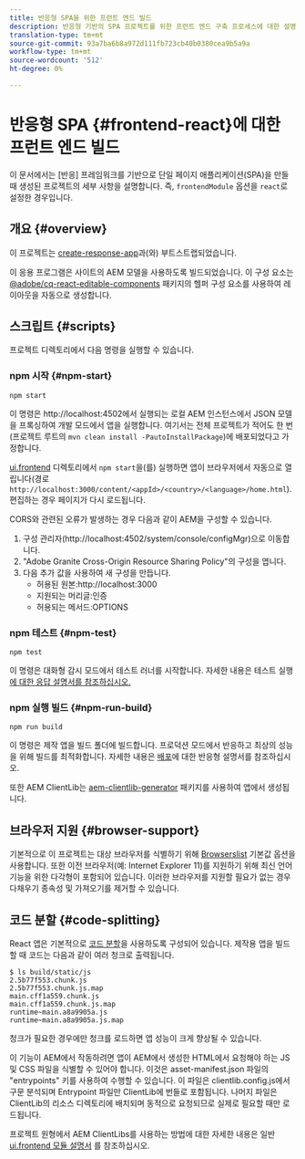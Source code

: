 ```yaml
---
title: 반응형 SPA을 위한 프런트 엔드 빌드
description: 반응형 기반의 SPA 프로젝트를 위한 프런트 엔드 구축 프로세스에 대한 설명
translation-type: tm+mt
source-git-commit: 93a7ba6b8a972d111fb723cb40b0380cea9b5a9a
workflow-type: tm+mt
source-wordcount: '512'
ht-degree: 0%

---
```



# 반응형 SPA {#frontend-react}에 대한 프런트 엔드 빌드

이 문서에서는 [반응] 프레임워크를 기반으로 단일 페이지 애플리케이션(SPA)을 만들 때 생성된 프로젝트의 세부 사항을 설명합니다. 즉, `frontendModule` 옵션을 `react`로 설정한 경우입니다.

## 개요 {#overview}

이 프로젝트는 [create-response-app](https://github.com/facebook/create-react-app)과(와) 부트스트랩되었습니다.

이 응용 프로그램은 사이트의 AEM 모델을 사용하도록 빌드되었습니다. 이 구성 요소는 [@adobe/cq-react-editable-components](https://www.npmjs.com/package/@adobe/cq-react-editable-components) 패키지의 헬퍼 구성 요소를 사용하여 레이아웃을 자동으로 생성합니다.

## 스크립트 {#scripts}

프로젝트 디렉토리에서 다음 명령을 실행할 수 있습니다.

### npm 시작 {#npm-start}

```
npm start
```

이 명령은 http://localhost:4502에서 실행되는 로컬 AEM 인스턴스에서 JSON 모델을 프록싱하여 개발 모드에서 앱을 실행합니다. 여기서는 전체 프로젝트가 적어도 한 번(프로젝트 루트의 `mvn clean install -PautoInstallPackage`)에 배포되었다고 가정합니다.

[ui.frontend](uifrontend.md) 디렉토리에서 `npm start`을(를) 실행하면 앱이 브라우저에서 자동으로 열립니다(경로 `http://localhost:3000/content/<appId>/<country>/<language>/home.html`). 편집하는 경우 페이지가 다시 로드됩니다.

CORS와 관련된 오류가 발생하는 경우 다음과 같이 AEM을 구성할 수 있습니다.

1. 구성 관리자(http://localhost:4502/system/console/configMgr)으로 이동합니다.
1. &quot;Adobe Granite Cross-Origin Resource Sharing Policy&quot;의 구성을 엽니다.
1. 다음 추가 값을 사용하여 새 구성을 만듭니다.
   * 허용된 원본:http://localhost:3000
   * 지원되는 머리글:인증
   * 허용되는 메서드:OPTIONS

### npm 테스트 {#npm-test}

```
npm test
```

이 명령은 대화형 감시 모드에서 테스트 러너를 시작합니다. 자세한 내용은 테스트 실행[에 대한 응답 설명서를 참조하십시오.](https://facebook.github.io/create-react-app/docs/running-tests)

### npm 실행 빌드 {#npm-run-build}

```
npm run build
```

이 명령은 제작 앱을 빌드 폴더에 빌드합니다. 프로덕션 모드에서 반응하고 최상의 성능을 위해 빌드를 최적화합니다. 자세한 내용은 [배포](https://facebook.github.io/create-react-app/docs/deployment)에 대한 반응형 설명서를 참조하십시오.

또한 AEM ClientLib는 [aem-clientlib-generator](https://github.com/wcm-io-frontend/aem-clientlib-generator) 패키지를 사용하여 앱에서 생성됩니다.

## 브라우저 지원 {#browser-support}

기본적으로 이 프로젝트는 대상 브라우저를 식별하기 위해 [Browserslist](https://github.com/browserslist/browserslist) 기본값 옵션을 사용합니다. 또한 이전 브라우저(예: Internet Explorer 11)를 지원하기 위해 최신 언어 기능을 위한 다각형이 포함되어 있습니다. 이러한 브라우저를 지원할 필요가 없는 경우 다채우기 종속성 및 가져오기를 제거할 수 있습니다.

## 코드 분할 {#code-splitting}

React 앱은 기본적으로 [코드 분할](https://webpack.js.org/guides/code-splitting)을 사용하도록 구성되어 있습니다. 제작용 앱을 빌드할 때 코드는 다음과 같이 여러 청크로 출력됩니다.

```
$ ls build/static/js
2.5b77f553.chunk.js
2.5b77f553.chunk.js.map
main.cff1a559.chunk.js
main.cff1a559.chunk.js.map
runtime~main.a8a9905a.js
runtime~main.a8a9905a.js.map
```

청크가 필요한 경우에만 청크를 로드하면 앱 성능이 크게 향상될 수 있습니다.

이 기능이 AEM에서 작동하려면 앱이 AEM에서 생성한 HTML에서 요청해야 하는 JS 및 CSS 파일을 식별할 수 있어야 합니다. 이것은 asset-manifest.json 파일의 &quot;entrypoints&quot; 키를 사용하여 수행할 수 있습니다. 이 파일은 clientlib.config.js에서 구문 분석되며 Entrypoint 파일만 ClientLib에 번들로 포함됩니다. 나머지 파일은 ClientLib의 리소스 디렉토리에 배치되며 동적으로 요청되므로 실제로 필요할 때만 로드됩니다.

프로젝트 원형에서 AEM ClientLibs를 사용하는 방법에 대한 자세한 내용은 일반 [ui.frontend 모듈 설명서](uifrontend.md#clientlibs) 를 참조하십시오.
